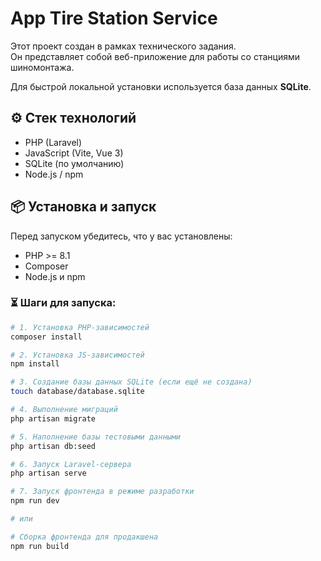 # App Tire Station Service

Этот проект создан в рамках технического задания.  
Он представляет собой веб-приложение для работы со станциями шиномонтажа.

Для быстрой локальной установки используется база данных **SQLite**.

## ⚙️ Стек технологий

- PHP (Laravel)
- JavaScript (Vite, Vue 3)
- SQLite (по умолчанию)
- Node.js / npm

## 📦 Установка и запуск

Перед запуском убедитесь, что у вас установлены:

- PHP >= 8.1
- Composer
- Node.js и npm

### ⏳ Шаги для запуска:

```bash
# 1. Установка PHP-зависимостей
composer install

# 2. Установка JS-зависимостей
npm install

# 3. Создание базы данных SQLite (если ещё не создана)
touch database/database.sqlite

# 4. Выполнение миграций
php artisan migrate

# 5. Наполнение базы тестовыми данными
php artisan db:seed

# 6. Запуск Laravel-сервера
php artisan serve

# 7. Запуск фронтенда в режиме разработки
npm run dev

# или

# Сборка фронтенда для продакшена
npm run build
